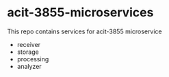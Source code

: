 # acit-3855-microservices

This repo contains services for acit-3855 microservice

- receiver
- storage
- processing
- analyzer
